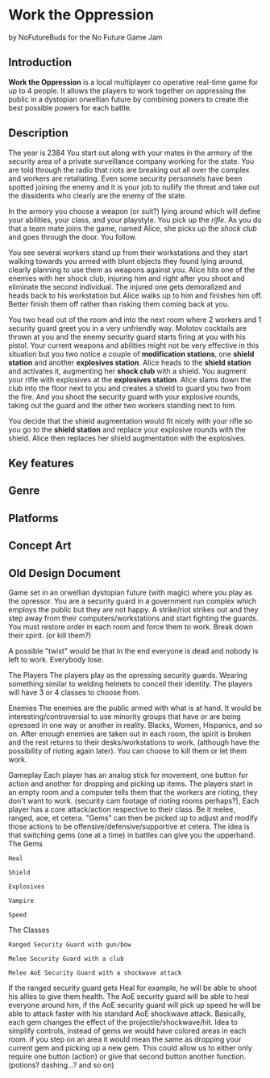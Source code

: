 # Work the Oppression
by NoFutureBuds for the No Future Game Jam

## Introduction
**Work the Oppression** is a local multiplayer co operative real-time game for up to 4 people. It allows the players to work together on oppressing the public in a dystopian orwellian future by combining powers to create the best possible powers for each battle.

## Description
The year is 2384 You start out along with your mates in the armory of the security area of a private surveillance company working for the state. You are told through the radio that riots are breaking out all over the complex and workers are retaliating. Even some security personnels have been spotted joining the enemy and it is your job to nullify the threat and take out the dissidents who clearly are the enemy of the state.

In the armory you choose a weapon (or suit?) lying around which will define your abilities, your class, and your playstyle. You pick up the *rifle*. As you do that a team mate joins the game, named Alice, she picks up the *shock club* and goes through the door. You follow.

You see several workers stand up from their workstations and they start walking towards you armed with blunt objects they found lying around, clearly planning to use them as weapons against you. Alice hits one of the enemies with her shock club, injuring him and right after you shoot and eliminate the second individual. The injured one gets demoralized and heads back to his workstation but Alice walks up to him and finishes him off. Better finish them off rather than risking them coming back at you.

You two head out of the room and into the next room where 2 workers and 1 security guard greet you in a very unfriendly way. Molotov cocktails are thrown at you and the enemy security guard starts firing at you with his pistol. Your current weapons and abilities might not be very effective in this situation but you two notice a couple of **modification stations**, one **shield station** and another **explosives station**. Alice heads to the **shield station** and activates it, augmenting her **shock club** with a shield. You augment your rifle with explosives at the **explosives station**. Alice slams down the club into the floor next to you and creates a shield to guard you two from the fire. And you shoot the security guard with your explosive rounds, taking out the guard and the other two workers standing next to him.

You decide that the shield augmentation would fit nicely with your rifle so you go to the **shield station** and replace your explosive rounds with the shield. Alice then replaces her shield augmentation with the explosives.

## Key features

## Genre

## Platforms

## Concept Art

## Old Design Document
Game set in an orwellian dystopian future (with magic) where you play as the opressor. You are a security guard in a government run complex which employs the public but they are not happy. A strike/riot strikes out and they step away from their computers/workstations and start fighting the guards. You must restore order in each room and force them to work. Break down their spirit. (or kill them?)

A possible "twist" would be that in the end everyone is dead and nobody is left to work. Everybody lose.

The Players
The players play as the opressing security guards. Wearing something similar to welding helmets to conceil their identity. The players will have 3 or 4 classes to choose from.

Enemies
The enemies are the public armed with what is at hand. It would be interesting/controversial to use minority groups that have or are being opressed in one way or another in reality. Blacks, Women, Hispanics, and so on.
After enough enemies are taken out in each room, the spirit is broken and the rest returns to their desks/workstations to work. (although have the possibility of rioting again later). You can choose to kill them or let them work.

Gameplay
Each player has an analog stick for movement, one button for action and another for dropping and picking up items. The players start in an empty room and a computer tells them that the workers are rioting, they don't want to work. (security cam footage of rioting rooms perhaps?), Each player has a core attack/action respective to their class. Be it melee, ranged, aoe, et cetera. "Gems" can then be picked up to adjust and modify those actions to be offensive/defensive/supportive et cetera. The idea is that switching gems (one at a time) in battles can give you the upperhand.
The Gems

    Heal

    Shield

    Explosives

    Vampire

    Speed

The Classes

    Ranged Security Guard with gun/bow

    Melee Security Guard with a club

    Melee AoE Security Guard with a shockwave attack

If the ranged security guard gets Heal for example, he will be able to shoot his allies to give them health. The AoE security guard will be able to heal everyone around him, if the AoE security guard will pick up speed he will be able to attack faster with his standard AoE shockwave attack. Basically, each gem changes the effect of the projectile/shockwave/hit.
Idea
to simplify controls, instead of gems we would have colored areas in each room. if you step on an area it would mean the same as dropping your current gem and picking up a new gem. This could allow us to either only require one button (action) or give that second button another function. (potions?  dashing...? and so on)
